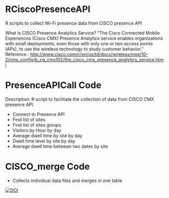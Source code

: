 # RCiscoPresenceAPI
R scripts to collect Wi-Fi presence data from CISCO presence API

What is CISCO Presence Analytics Service? 
"The Cisco Connected Mobile Experiences (Cisco CMX) Presence Analytics service enables organizations with small deployments, even those with only one or two access points (APs), to use the wireless technology to study customer behavior."
Reference : http://www.cisco.com/c/en/us/td/docs/wireless/mse/10-2/cmx_config/b_cg_cmx102/the_cisco_cmx_presence_analytics_service.html


# PresenceAPICall Code
Description: R script to facilitate the collection of data from CISCO CMX presence API.  
* Connect to Presence API
* Find list of sites
* Find list of sites groups
* Visitors by Hour by day
* Average dwell time by site by day
* Dwell time level by site by day
* Average dwell time between two dates by site

# CISCO_merge Code
* Collects individual data files and merges in one table

[![DOI](https://zenodo.org/badge/71580641.svg)](https://zenodo.org/badge/latestdoi/71580641)
